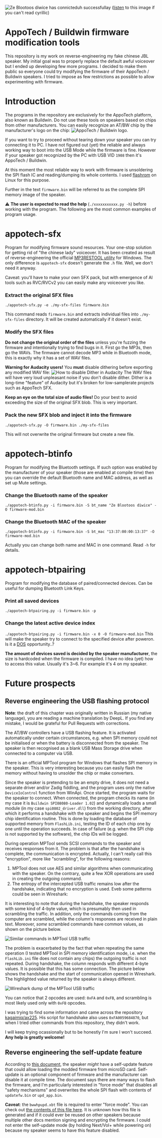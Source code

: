 ![Ze Blootoos diwice has connicteduh successfullay](images/001.png)
([listen](https://www.youtube.com/watch?v=uRhmus2BdKc&t=31s) to this image if you can't read cyrillic)

# AppoTech / Buildwin firmware modification tools
This repository is my work on reverse-engineering my fake chinese JBL speaker. My initial goal was to properly replace the default awful voiceover but I ended up developing few more programs. I decided to make them public so everyone could try modifying the firmware of their AppoTech / Buildwin speakers. I tried to impose as few restrictions as possible to allow experimenting with firmware.

# Introduction
The programs in the repository are exclusively for the AppoTech platform, also known as Buildwin. Do not use these tools on speakers based on chips from other manufacturers. You can easily recognize an AT/BW chip by the manufacturer's logo on the chip: ![AppoTech / Buildwin logo](images/002.jpg).

If you want to try to proceed without tearing down your speaker you can try connecting it to PC. I have not figured out (yet) the reliable and always working way to boot into the USB Mode while the firmware is fine. However if your speaker got recognized by the PC with USB VID `1908` then it's AppoTech / Buildwin.

At this moment the most reliable way to work with firmware is unsoldering the SPI flash IC and reading/dumping its whole contents. I used [flashrom](https://github.com/flashrom/flashrom) on Linux for this purpose.

Further in the text `firmware.bin` will be referred to as the complete SPI memory image of the speaker.

⚠️ **The user is expected to read the help** (`./xxxxxxxxxxx.py -h`) before working with the program. The following are the most common examples of program usage.

# appotech-sfx
Program for modifying firmware sound resources. Your one-stop solution for getting rid of "the chinese lady" voiceover. It has been created as result of reverse-engineering the official [MP3RESTOOL utility](https://github.com/Edragon/buildwin/blob/master/Tools/MP3RESTOOL/EN/MP3RESTOOL.exe) for Windows. The only difference is `appotech-sfx` doesn't generate the `.h` file. Well, we don't need it anyway.

Caveat: you'll have to make your own SFX pack, but with emergence of AI tools such as RVC/RVCv2 you can easily make any voiceover you like.

### Extract the original SFX files
`./appotech-sfx.py -e ./my-sfx-files firmware.bin`

This command reads `firmware.bin` and extracts individual files into `./my-sfx-files` directory. It will be created automatically if it doesn't exist.

### Modify the SFX files
**Do not change the original order of the files** unless you're fuzzing the firmware and intentionally trying to find bugs in it. First go the MP3s, then go the WAVs. The firmware cannot decode MP3 while in Bluetooth mode, this is exactly why it has a set of WAV files.

**Warning for Audacity users!** You **must** disable dithering before exporting any modified WAV file:
![How to disable Dither in Audacity](images/003.png)
The WAV files will have very loud unpleasant noise if you don't disable dither. Dither is a long-time "feature" of Audacity but it's broken for low-samplerate projects such as AppoTech SFX.

**Keep an eye on the total size of audio files!** Do your best to avoid exceeding the size of the original SFX blob. This is very important.

### Pack the new SFX blob and inject it into the firmware
`./appotech-sfx.py -O firmware.bin ./my-sfx-files`

This will not overwrite the original firmware but create a new file.

# appotech-btinfo
Program for modifying the Bluetooth settings. If such option was enabled by the manufacturer of your speaker (those are enabled at compile time) then you can override the default Bluetooth name and MAC address, as well as set up Mute settings.

### Change the Bluetooth name of the speaker
`./appotech-btinfo.py -i firmware.bin -S bt_name "Ze Blootoos diwice" -O firmware-mod.bin`

### Change the Bluetooth MAC of the speaker
`./appotech-btinfo.py -i firmware.bin -S bt_mac "13:37:00:00:13:37" -O firmware-mod.bin`

Actually you can change both name and MAC in one command. Read `-h` for details.

# appotech-btpairing
Program for modifying the database of paired/connected devices. Can be useful for dumping Bluetooth Link Keys.

### Print all saved devices
`./appotech-btpairing.py -i firmware.bin -p`

### Change the latest active device index
`./appotech-btpairing.py -i firmware.bin -x 0 -O firmware-mod.bin`
This will make the speaker try to connect to the specified device after poweron. Is it a [DOS](https://en.wikipedia.org/wiki/Denial-of-service_attack) opportunity..?

**The amount of devices saved is decided by the speaker manufacturer**, the size is hardcoded when the firmware is compiled. I have no idea (yet) how to access this value. Usually it's 3~6. For example it's 4 on my speaker.

# Future prospects
## Reverse engineering the USB flashing protocol
**Note**: the draft of this chapter was originally written in Russian (my native language), you are reading a machine translation by DeepL. If you find any mistake, I would be grateful for Pull Requests with corrections.

The AT/BW controllers have a USB flashing feature. It is activated automatically under certain circumstances, e.g. when SPI memory could not be initialised or when the battery is disconnected from the speaker. The speaker is then recognised as a blank USB Mass Storage drive when connected to a computer via USB.

There is an official MPTool program for Windows that flashes SPI memory in the speaker. This is very interesting because you can easily flash the memory without having to unsolder the chip or make converters.

Since the speaker is pretending to be an empty drive, it does not need a separate driver and/or Zadig fiddling, and the program uses only the native `DeviceIoControl` function from WinApi. Once started, the program waits for the speaker to connect. When connected, the program checks its name (in my case it is `Buildwin SPI08080-Loader 1.02`) and dynamically loads a small module (in my case `spi0802_driver.dll`) from the working directory, after which it performs a handshake with the speaker and begins the SPI memory chip identification routine. This is done by loading the database of supported memory from `FlashLib.ini`, testing the ID of each chip one by one until the operation succeeds. In case of failure (e.g. when the SPI chip is not supported by the software), the chip IDs will be logged.

During operation MPTool sends SCSI commands to the speaker and receives responses from it. The problem is that after the handshake is complete, the communication is encrypted. Actually, I can't really call this "encryption", more like "scrambling", for the following reasons:
1. MPTool does not use AES and similar algorithms when communicating with the speaker. On the contrary, quite a few XOR operations are used in creating the outgoing command.
2. The entropy of the intercepted USB traffic remains low after the handshake, indicating that no encryption is used. Eveb some patterns could be seen in Wireshark:

It is interesting to note that during the handshake, the speaker responds with some kind of 4-byte value, which is presumably then used in scrambling the traffic. In addition, only the commands coming from the computer are scrambled, while the column's responses are received in plain text. Moreover, *some* scrambled commands have common values, as shown on the picture below.

![Similar commands in MPTool USB traffic](images/004.png)

The problem is exacerbated by the fact that when repeating the same operation (I tested MPTool in SPI memory identification mode, i.e. when the `FlashLib.ini` file does not contain any chips) the outgoing traffic is not repeated. During handshake, the column responds with different 4-byte values. It is possible that this has some connection. The picture below shows the handshake and the start of communication opened in Wireshark. The highlighted value returned by the speaker is always different. 

![Wireshark dump of the MPTool USB traffic](images/005.png)

You can notice that 2 opcodes are used: `0xFA` and `0xFB`, and scrambling is most likely used only with `0xFB` opcodes.

I was trying to find some information and came across the repository [kagaimiq/ax225](https://github.com/kagaimiq/ax225/blob/87b0a5e4db88a0c3c63b9bb4b25d1d85300b1067/progs/ax225fun.py#L70). His script for handshake also uses `0xFA0059684870`, but when I tried other commands from this repository, they didn't work.

I will keep trying ocassionally but to be honestly I'm sure I won't succeed. **Any help is greatly welcome!**

## Reverse engineering the self-update feature
According to [this document](https://github.com/Edragon/buildwin/blob/master/AX2227_BTBOXSDK_V110_20141010/DOC/SD%E5%8D%A1%E5%8D%87%E7%BA%A7%E6%A8%A1%E5%BC%8F.pdf), the speaker *might* have a self-update feature that could allow loading the modded firmware from microSD card. Self-update is an optional component of firmware and the manufacturer can disable it at compile time. The document says there are many ways to flash the firmware, and I'm particularly interested in "force mode" that disables all "safety mechanisms" and overwrites the whole SPI flash with contents of `updatefw.bin` or `upd_app.bin`.

**Caveat**: the `bwwhpupd.xbt` file is required to enter "force mode". You can check out [the contents of this file here](https://github.com/Edragon/buildwin/blob/master/AX2227_BTBOXSDK_V110_20141010/APP_LLP/Debug/Exe/bin/bwwhpupd.xbt). It is unknown how this file is generated and if it could ever be reused on other speakers because multiple other docs mention signing and encrypting the firmware. I could not enter the self-update mode (by holding Next/Vol+ while powering on) because my speaker seems to have this feature disabled.
